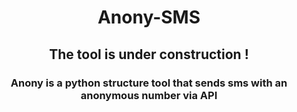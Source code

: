 # <center> Anony-SMS </center>

## <center>The tool is under construction !<center>

### <center>Anony is a python structure tool that sends sms with an anonymous number via API<center>